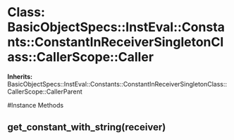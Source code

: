 # Class: BasicObjectSpecs::InstEval::Constants::ConstantInReceiverSingletonClass::CallerScope::Caller
**Inherits:** BasicObjectSpecs::InstEval::Constants::ConstantInReceiverSingletonClass::CallerScope::CallerParent
    




#Instance Methods
## get_constant_with_string(receiver) [](#method-i-get_constant_with_string)

